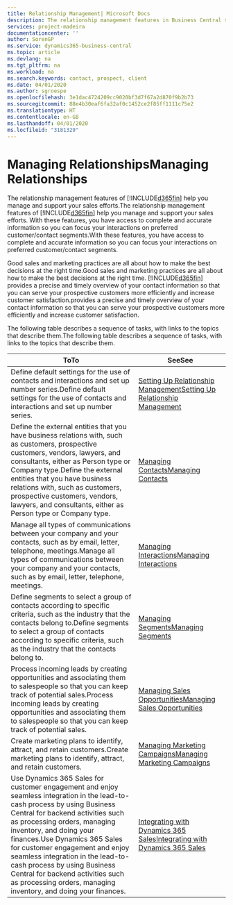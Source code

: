 ```yaml
---
title: Relationship Management| Microsoft Docs
description: The relationship management features in Business Central support your sales efforts and let you access information about contacts and prospects so you can serve customers efficiently.
services: project-madeira
documentationcenter: ''
author: SorenGP
ms.service: dynamics365-business-central
ms.topic: article
ms.devlang: na
ms.tgt_pltfrm: na
ms.workload: na
ms.search.keywords: contact, prospect, client
ms.date: 04/01/2020
ms.author: sgroespe
ms.openlocfilehash: 3e1dac4724209cc9020bf3d7f67a2d870f9b2b73
ms.sourcegitcommit: 88e4b30eaf6fa32af0c1452ce2f85ff1111c75e2
ms.translationtype: HT
ms.contentlocale: en-GB
ms.lasthandoff: 04/01/2020
ms.locfileid: "3181329"
---
```

# <a name="managing-relationships"></a><span data-ttu-id="1ed75-103">Managing Relationships</span><span class="sxs-lookup"><span data-stu-id="1ed75-103">Managing Relationships</span></span>
<span data-ttu-id="1ed75-104">The relationship management features of [!INCLUDE[d365fin](includes/d365fin_md.md)] help you manage and support your sales efforts.</span><span class="sxs-lookup"><span data-stu-id="1ed75-104">The relationship management features of [!INCLUDE[d365fin](includes/d365fin_md.md)] help you manage and support your sales efforts.</span></span> <span data-ttu-id="1ed75-105">With these features, you have access to complete and accurate information so you can focus your interactions on preferred customer/contact segments.</span><span class="sxs-lookup"><span data-stu-id="1ed75-105">With these features, you have access to complete and accurate information so you can focus your interactions on preferred customer/contact segments.</span></span>

<span data-ttu-id="1ed75-106">Good sales and marketing practices are all about how to make the best decisions at the right time.</span><span class="sxs-lookup"><span data-stu-id="1ed75-106">Good sales and marketing practices are all about how to make the best decisions at the right time.</span></span> [!INCLUDE[d365fin](includes/d365fin_md.md)] <span data-ttu-id="1ed75-107">provides a precise and timely overview of your contact information so that you can serve your prospective customers more efficiently and increase customer satisfaction.</span><span class="sxs-lookup"><span data-stu-id="1ed75-107">provides a precise and timely overview of your contact information so that you can serve your prospective customers more efficiently and increase customer satisfaction.</span></span>

<span data-ttu-id="1ed75-108">The following table describes a sequence of tasks, with links to the topics that describe them.</span><span class="sxs-lookup"><span data-stu-id="1ed75-108">The following table describes a sequence of tasks, with links to the topics that describe them.</span></span>  

| <span data-ttu-id="1ed75-109">To</span><span class="sxs-lookup"><span data-stu-id="1ed75-109">To</span></span> | <span data-ttu-id="1ed75-110">See</span><span class="sxs-lookup"><span data-stu-id="1ed75-110">See</span></span> |
| --- | --- |
|<span data-ttu-id="1ed75-111">Define default settings for the use of contacts and interactions and set up number series.</span><span class="sxs-lookup"><span data-stu-id="1ed75-111">Define default settings for the use of contacts and interactions and set up number series.</span></span>|[<span data-ttu-id="1ed75-112">Setting Up Relationship Management</span><span class="sxs-lookup"><span data-stu-id="1ed75-112">Setting Up Relationship Management</span></span>](marketing-setup-marketing.md)|
|<span data-ttu-id="1ed75-113">Define the external entities that you have business relations with, such as customers, prospective customers, vendors, lawyers, and consultants, either as Person type or Company type.</span><span class="sxs-lookup"><span data-stu-id="1ed75-113">Define the external entities that you have business relations with, such as customers, prospective customers, vendors, lawyers, and consultants, either as Person type or Company type.</span></span>|[<span data-ttu-id="1ed75-114">Managing Contacts</span><span class="sxs-lookup"><span data-stu-id="1ed75-114">Managing Contacts</span></span>](marketing-contacts.md)|
|<span data-ttu-id="1ed75-115">Manage all types of communications between your company and your contacts, such as by email, letter, telephone, meetings.</span><span class="sxs-lookup"><span data-stu-id="1ed75-115">Manage all types of communications between your company and your contacts, such as by email, letter, telephone, meetings.</span></span>|[<span data-ttu-id="1ed75-116">Managing Interactions</span><span class="sxs-lookup"><span data-stu-id="1ed75-116">Managing Interactions</span></span>](marketing-interactions.md)|
|<span data-ttu-id="1ed75-117">Define segments to select a group of contacts according to specific criteria, such as the industry that the contacts belong to.</span><span class="sxs-lookup"><span data-stu-id="1ed75-117">Define segments to select a group of contacts according to specific criteria, such as the industry that the contacts belong to.</span></span>|[<span data-ttu-id="1ed75-118">Managing Segments</span><span class="sxs-lookup"><span data-stu-id="1ed75-118">Managing Segments</span></span>](marketing-segments.md)|
|<span data-ttu-id="1ed75-119">Process incoming leads by creating opportunities and associating them to salespeople so that you can keep track of potential sales.</span><span class="sxs-lookup"><span data-stu-id="1ed75-119">Process incoming leads by creating opportunities and associating them to salespeople so that you can keep track of potential sales.</span></span>|[<span data-ttu-id="1ed75-120">Managing Sales Opportunities</span><span class="sxs-lookup"><span data-stu-id="1ed75-120">Managing Sales Opportunities</span></span>](marketing-manage-sales-opportunities.md)|
|<span data-ttu-id="1ed75-121">Create marketing plans to identify, attract, and retain customers.</span><span class="sxs-lookup"><span data-stu-id="1ed75-121">Create marketing plans to identify, attract, and retain customers.</span></span>|[<span data-ttu-id="1ed75-122">Managing Marketing Campaigns</span><span class="sxs-lookup"><span data-stu-id="1ed75-122">Managing Marketing Campaigns</span></span>](marketing-campaigns.md)|
|<span data-ttu-id="1ed75-123">Use Dynamics 365 Sales for customer engagement and enjoy seamless integration in the lead-to-cash process by using Business Central for backend activities such as processing orders, managing inventory, and doing your finances.</span><span class="sxs-lookup"><span data-stu-id="1ed75-123">Use Dynamics 365 Sales for customer engagement and enjoy seamless integration in the lead-to-cash process by using Business Central for backend activities such as processing orders, managing inventory, and doing your finances.</span></span>|[<span data-ttu-id="1ed75-124">Integrating with Dynamics 365 Sales</span><span class="sxs-lookup"><span data-stu-id="1ed75-124">Integrating with Dynamics 365 Sales</span></span>](marketing-integrate-dynamicscrm.md)|
